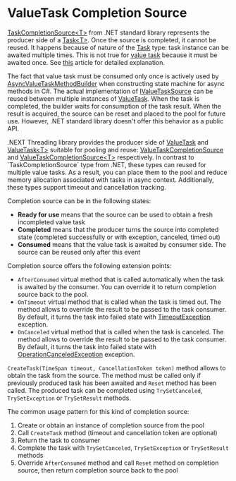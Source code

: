 ValueTask Completion Source
====
[TaskCompletionSource&lt;T&gt;](https://docs.microsoft.com/en-us/dotnet/api/system.threading.tasks.taskcompletionsource-1) from .NET standard library represents the producer side of a [Task&lt;T&gt;](https://docs.microsoft.com/en-us/dotnet/api/system.threading.tasks.task-1). Once the source is completed, it cannot be reused. It happens because of nature of the [Task](https://docs.microsoft.com/en-us/dotnet/api/system.threading.tasks.task) type: task instance can be awaited multiple times. This is not true for [value task](https://docs.microsoft.com/en-us/dotnet/api/system.threading.tasks.valuetask) because it must be awaited once. See [this](https://itnext.io/why-can-a-valuetask-only-be-awaited-once-31169b324fa4) article for detailed explanation.

The fact that value task must be consumed only once is actively used by [AsyncValueTaskMethodBuilder](https://docs.microsoft.com/en-us/dotnet/api/system.runtime.compilerservices.asyncvaluetaskmethodbuilder) when constructing state machine for async methods in C#. The actual implementation of [IValueTaskSource](https://docs.microsoft.com/en-us/dotnet/api/system.threading.tasks.sources.ivaluetasksource) can be reused between multiple instances of [ValueTask](https://docs.microsoft.com/en-us/dotnet/api/system.threading.tasks.valuetask). When the task is completed, the builder waits for consumption of the task result. When the result is acquired, the source can be reset and placed to the pool for future use. However, .NET standard library doesn't offer this behavior as a public API.

.NEXT Threading library provides the producer side of [ValueTask](https://docs.microsoft.com/en-us/dotnet/api/system.threading.tasks.valuetask) and [ValueTask&lt;T&gt;](https://docs.microsoft.com/en-us/dotnet/api/system.threading.tasks.valuetask-1) suitable for pooling and reuse: [ValueTaskCompletionSource](xref:DotNext.Threading.Tasks.ValueTaskCompletionSource) and [ValueTaskCompletionSource&lt;T&gt;](xref:DotNext.Threading.Tasks.ValueTaskCompletionSource`1) respectively. In contrast to `TaskCompletionSource` type from .NET, these types can reused for multiple value tasks. As a result, you can place them to the pool and reduce memory allocation associated with tasks in async context. Additionally, these types support timeout and cancellation tracking.

Completion source can be in the following states:
* **Ready for use** means that the source can be used to obtain a fresh incompleted value task
* **Completed** means that the producer turns the source into completed state (completed successfully or with exception, canceled, timed out)
* **Consumed** means that the value task is awaited by consumer side. The source can be reused only after this event

Completion source offers the following extension points:
* `AfterConsumed` virtual method that is called automatically when the task is awaited by the consumer. You can override it to return completion source back to the pool.
* `OnTimeout` virtual method that is called when the task is timed out. The method allows to override the result to be passed to the task consumer. By default, it turns the task into failed state with [TimeoutException](https://docs.microsoft.com/en-us/dotnet/api/system.timeoutexception) exception.
* `OnCanceled` virtual method that is called when the task is canceled. The method allows to override the result to be passed to the task consumer. By default, it turns the task into failed state with [OperationCanceledException](https://docs.microsoft.com/en-us/dotnet/api/system.operationcanceledexception) exception.

`CreateTask(TimeSpan timeout, CancellationToken token)` method allows to obtain the task from the source. The method must be called only if previously produced task has been awaited and `Reset` method has been called. The produced task can be completed using `TrySetCanceled`, `TrySetException` or `TrySetResult` methods.

The common usage pattern for this kind of completion source:
1. Create or obtain an instance of completion source from the pool
1. Call `CreateTask` method (timeout and cancellation token are optional)
1. Return the task to consumer
1. Complete the task with `TrySetCanceled`, `TrySetException` or `TrySetResult` methods
1. Override `AfterConsumed` method and call `Reset` method on completion source, then return completion source back to the pool